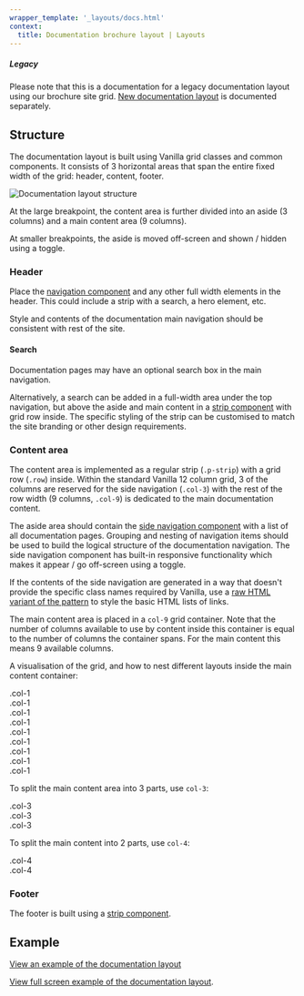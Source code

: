 ```yaml
---
wrapper_template: '_layouts/docs.html'
context:
  title: Documentation brochure layout | Layouts
---
```


<div class="p-notification--caution">
  <div class="p-notification__content">
    <h5 class="p-notification__title">Legacy</h5>
    <p class="p-notification__message">Please note that this is a documentation for a legacy documentation layout using our brochure site grid. <a href="/docs/layouts/documentation">New documentation layout</a> is documented separately.</p>
  </div>
</div>

## Structure

The documentation layout is built using Vanilla grid classes and common components. It consists of 3 horizontal areas that span the entire fixed width of the grid: header, content, footer.

![Documentation layout structure](https://assets.ubuntu.com/v1/2725610a-Documentation+layout+text+to+curves.svg)

At the large breakpoint, the content area is further divided into an aside (3 columns) and a main content area (9 columns).

At smaller breakpoints, the aside is moved off-screen and shown / hidden using a toggle.

### Header

Place the [navigation component](/docs/patterns/navigation#global-navigation) and any other full width elements in the header. This could include a strip with a search, a hero element, etc.

Style and contents of the documentation main navigation should be consistent with rest of the site.

#### Search

Documentation pages may have an optional search box in the main navigation.

Alternatively, a search can be added in a full-width area under the top navigation, but above the aside and main content in a [strip component](/docs/patterns/strip) with grid row inside. The specific styling of the strip can be customised to match the site branding or other design requirements.

### Content area

The content area is implemented as a regular strip (`.p-strip`) with a grid row (`.row`) inside. Within the standard Vanilla 12 column grid, 3 of the columns are reserved for the side navigation (`.col-3`) with the rest of the row width (9 columns, `.col-9`) is dedicated to the main documentation content.

The aside area should contain the [side navigation component](/docs/patterns/navigation#side-navigation) with a list of all documentation pages. Grouping and nesting of navigation items should be used to build the logical structure of the documentation navigation. The side navigation component has built-in responsive functionality which makes it appear / go off-screen using a toggle.

If the contents of the side navigation are generated in a way that doesn't provide the specific class names required by Vanilla, use a [raw HTML variant of the pattern](/docs/patterns/navigation#raw-html) to style the basic HTML lists of links.

The main content area is placed in a `col-9` grid container. Note that the number of columns available to use by content inside this container is equal to the number of columns the container spans. For the main content this means 9 available columns.

A visualisation of the grid, and how to nest different layouts inside the main content container:

<div class="grid-demo">
  <div class="row">
    <div class="col-1">.col-1</div>
    <div class="col-1">.col-1</div>
    <div class="col-1">.col-1</div>
    <div class="col-1">.col-1</div>
    <div class="col-1">.col-1</div>
    <div class="col-1">.col-1</div>
    <div class="col-1">.col-1</div>
    <div class="col-1">.col-1</div>
    <div class="col-1">.col-1</div>
  </div>
</div>

To split the main content area into 3 parts, use `col-3`:

<div class="grid-demo">
  <div class="row">
    <div class="col-3">.col-3</div>
    <div class="col-3">.col-3</div>
    <div class="col-3">.col-3</div>
  </div>
</div>

To split the main content into 2 parts, use `col-4`:

<div class="grid-demo">
  <div class="row">
    <div class="col-4">.col-4</div>
    <div class="col-4">.col-4</div>
  </div>
</div>

### Footer

The footer is built using a [strip component](/docs/patterns/strip).

## Example

<div class="embedded-example"><a href="/docs/examples/layouts/documentation/" class="js-example" data-height="600">
View an example of the documentation layout
</a></div>

[View full screen example of the documentation layout](/docs/examples/layouts/documentation/).

